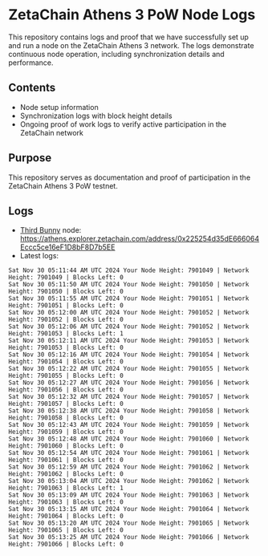 # ZetaChain Athens 3 PoW Node Logs
This repository contains logs and proof that we have successfully set up and run a node on the ZetaChain Athens 3 network. The logs demonstrate continuous node operation, including synchronization details and performance.

## Contents
- Node setup information
- Synchronization logs with block height details
- Ongoing proof of work logs to verify active participation in the ZetaChain network

## Purpose
This repository serves as documentation and proof of participation in the ZetaChain Athens 3 PoW testnet.

## Logs

- [Third Bunny](https://thirdbunny.xyz/) node: https://athens.explorer.zetachain.com/address/0x225254d35dE666064Eccc5ce16eF1D8bF8D7b5EE
- Latest logs:
```
Sat Nov 30 05:11:44 AM UTC 2024 Your Node Height: 7901049 | Network Height: 7901049 | Blocks Left: 0
Sat Nov 30 05:11:50 AM UTC 2024 Your Node Height: 7901050 | Network Height: 7901050 | Blocks Left: 0
Sat Nov 30 05:11:55 AM UTC 2024 Your Node Height: 7901051 | Network Height: 7901051 | Blocks Left: 0
Sat Nov 30 05:12:00 AM UTC 2024 Your Node Height: 7901052 | Network Height: 7901052 | Blocks Left: 0
Sat Nov 30 05:12:06 AM UTC 2024 Your Node Height: 7901052 | Network Height: 7901053 | Blocks Left: 1
Sat Nov 30 05:12:11 AM UTC 2024 Your Node Height: 7901053 | Network Height: 7901053 | Blocks Left: 0
Sat Nov 30 05:12:16 AM UTC 2024 Your Node Height: 7901054 | Network Height: 7901054 | Blocks Left: 0
Sat Nov 30 05:12:22 AM UTC 2024 Your Node Height: 7901055 | Network Height: 7901055 | Blocks Left: 0
Sat Nov 30 05:12:27 AM UTC 2024 Your Node Height: 7901056 | Network Height: 7901056 | Blocks Left: 0
Sat Nov 30 05:12:32 AM UTC 2024 Your Node Height: 7901057 | Network Height: 7901057 | Blocks Left: 0
Sat Nov 30 05:12:38 AM UTC 2024 Your Node Height: 7901058 | Network Height: 7901058 | Blocks Left: 0
Sat Nov 30 05:12:43 AM UTC 2024 Your Node Height: 7901059 | Network Height: 7901059 | Blocks Left: 0
Sat Nov 30 05:12:48 AM UTC 2024 Your Node Height: 7901060 | Network Height: 7901060 | Blocks Left: 0
Sat Nov 30 05:12:54 AM UTC 2024 Your Node Height: 7901061 | Network Height: 7901061 | Blocks Left: 0
Sat Nov 30 05:12:59 AM UTC 2024 Your Node Height: 7901062 | Network Height: 7901062 | Blocks Left: 0
Sat Nov 30 05:13:04 AM UTC 2024 Your Node Height: 7901062 | Network Height: 7901063 | Blocks Left: 1
Sat Nov 30 05:13:09 AM UTC 2024 Your Node Height: 7901063 | Network Height: 7901063 | Blocks Left: 0
Sat Nov 30 05:13:15 AM UTC 2024 Your Node Height: 7901064 | Network Height: 7901064 | Blocks Left: 0
Sat Nov 30 05:13:20 AM UTC 2024 Your Node Height: 7901065 | Network Height: 7901065 | Blocks Left: 0
Sat Nov 30 05:13:25 AM UTC 2024 Your Node Height: 7901066 | Network Height: 7901066 | Blocks Left: 0
```
